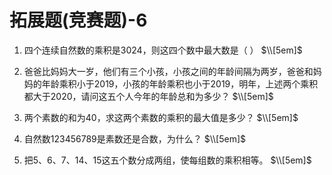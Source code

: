 # 拓展题(竞赛题)-6

1. 四个连续自然数的乘积是3024，则这四个数中最大数是（   ）
$\\[5em]$






2. 爸爸比妈妈大一岁，他们有三个小孩，小孩之间的年龄间隔为两岁，爸爸和妈妈的年龄乘积小于2019，小孩的年龄乘积也小于2019，明年，上述两个乘积都大于2020，请问这五个人今年的年龄总和为多少？
$\\[5em]$









3. 两个素数的和为40，求这两个素数的乘积的最大值是多少？
$\\[5em]$






4. 自然数123456789是素数还是合数，为什么？
$\\[5em]$






5. 把5、6、7、14、15这五个数分成两组，使每组数的乘积相等。
$\\[5em]$